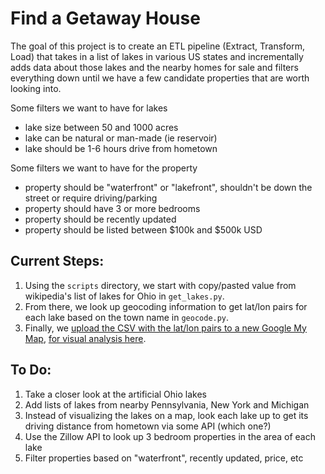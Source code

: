 # Find a Getaway House

The goal of this project is to create an ETL pipeline (Extract, Transform, Load) that takes in a list of lakes in various US states and incrementally adds data about those lakes and the nearby homes for sale and filters everything down until we have a few candidate properties that are worth looking into.

Some filters we want to have for lakes

- lake size between 50 and 1000 acres
- lake can be natural or man-made (ie reservoir)
- lake should be 1-6 hours drive from hometown

Some filters we want to have for the property

- property should be "waterfront" or "lakefront", shouldn't be down the street or require driving/parking
- property should have 3 or more bedrooms
- property should be recently updated
- property should be listed between $100k and $500k USD

## Current Steps:

1. Using the `scripts` directory, we start with copy/pasted value from wikipedia's list of lakes for Ohio in `get_lakes.py`.
1. From there, we look up geocoding information to get lat/lon pairs for each lake based on the town name in `geocode.py`.
1. Finally, we [upload the CSV with the lat/lon pairs to a new Google My Map](https://support.google.com/mymaps/answer/3024836?vid=0-795295964273-1504581025568), [for visual analysis here](https://www.google.com/maps/d/edit?mid=1gwxkbn109jMqNndiCNtJJYCCXjQ&ll=41.16764219675483%2C-81.50702766595617&z=9).

## To Do:

1. Take a closer look at the artificial Ohio lakes
1. Add lists of lakes from nearby Pennsylvania, New York and Michigan
1. Instead of visualizing the lakes on a map, look each lake up to get its driving distance from hometown via some API (which one?)
1. Use the Zillow API to look up 3 bedroom properties in the area of each lake
1. Filter properties based on "waterfront", recently updated, price, etc